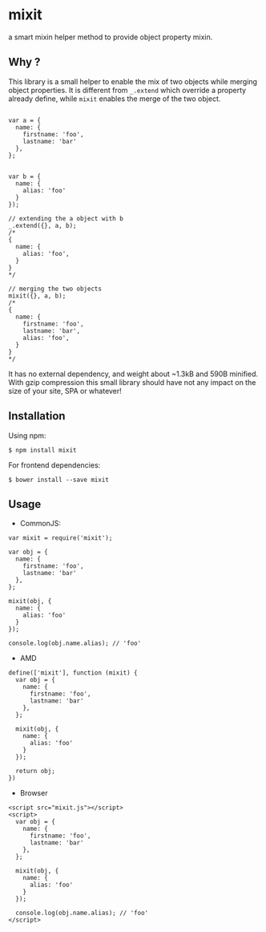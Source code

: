 # mixit

a smart mixin helper method to provide object property mixin.

## Why ?

This library is a small helper to enable the mix of two objects while merging object properties. It is different from `_.extend` which override a property already define, while `mixit` enables the merge of the two object.

```

var a = {
  name: {
    firstname: 'foo',
    lastname: 'bar'
  },
};


var b = {
  name: {
    alias: 'foo'
  }
});

// extending the a object with b
_.extend({}, a, b);
/*
{
  name: {
    alias: 'foo',
  }
}
*/

// merging the two objects
mixit({}, a, b);
/*
{
  name: {
    firstname: 'foo',
    lastname: 'bar',
    alias: 'foo',
  }
}
*/

```

It has no external dependency, and weight about ~1.3kB and 590B minified. With gzip compression this small library should have not any impact on the size of your site, SPA or whatever!



## Installation

Using npm:
```
$ npm install mixit
```

For frontend dependencies:
```
$ bower install --save mixit
```

## Usage

* CommonJS:

```
var mixit = require('mixit');

var obj = {
  name: {
    firstname: 'foo',
    lastname: 'bar'
  },
};

mixit(obj, {
  name: {
    alias: 'foo'
  }
});

console.log(obj.name.alias); // 'foo'
```

* AMD

```
define(['mixit'], function (mixit) {
  var obj = {
    name: {
      firstname: 'foo',
      lastname: 'bar'
    },
  };

  mixit(obj, {
    name: {
      alias: 'foo'
    }
  });

  return obj;
})
```

* Browser

```
<script src="mixit.js"></script>
<script>
  var obj = {
    name: {
      firstname: 'foo',
      lastname: 'bar'
    },
  };

  mixit(obj, {
    name: {
      alias: 'foo'
    }
  });

  console.log(obj.name.alias); // 'foo'
</script>
```
